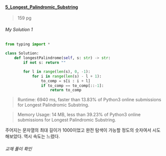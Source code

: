 #### [5_Longest_Palindromic_Substring](https://leetcode.com/problems/longest-palindromic-substring/)
> 159 pg


###### My Solution 1

```python
from typing import *

class Solution:
    def longestPalindrome(self, s: str) -> str:
        if not s: return ""

        for l in range(len(s), 0, -1):
            for i in range(len(s) - l + 1):
                to_comp = s[i : i + l]
                if to_comp == to_comp[::-1]:
                    return to_comp
```
> Runtime: 6940 ms, faster than 13.83% of Python3 online submissions for Longest Palindromic Substring.

> Memory Usage: 14 MB, less than 39.23% of Python3 online submissions for Longest Palindromic Substring.                    

주어지는 문자열의 최대 길이가 1000이었고 완전 탐색이 가능할 정도의 숫자여서 시도해보았다. 역시 속도는 느렸다.


###### 교재 풀이 확인


